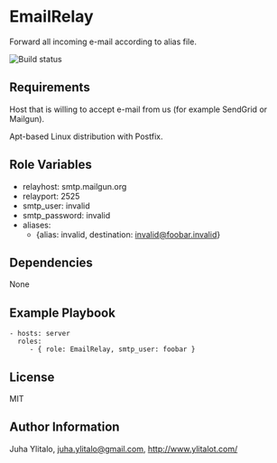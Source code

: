 EmailRelay
==========

Forward all incoming e-mail according to alias file.

![Build status](https://travis-ci.org/jylitalo/EmailRelay.svg?branch=master) 

Requirements
------------

Host that is willing to accept e-mail from us (for example SendGrid or Mailgun).

Apt-based Linux distribution with Postfix.

Role Variables
--------------

* relayhost: smtp.mailgun.org
* relayport: 2525
* smtp_user: invalid
* smtp_password: invalid
* aliases:
  * {alias: invalid, destination: invalid@foobar.invalid}

Dependencies
------------

None

Example Playbook
----------------

    - hosts: server
      roles:
         - { role: EmailRelay, smtp_user: foobar }

License
-------

MIT

Author Information
------------------

Juha Ylitalo, juha.ylitalo@gmail.com, http://www.ylitalot.com/

